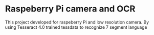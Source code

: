 # Raspeberry Pi camera and OCR
This project developed for raspeberry Pi and low resolution camera. By using Tesseract 4.0 trained tessdata to recognize 7 segment language
